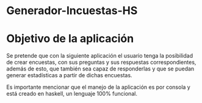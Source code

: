 # Generador-Incuestas-HS

# Objetivo de la aplicación
Se pretende que con la siguiente aplicación el usuario tenga la posibilidad de crear encuestas, con sus preguntas y sus respuestas correspondientes, además de esto, que también sea capaz de responderlas y que se puedan generar estadísticas a partir de dichas encuestas.

Es importante mencionar que el manejo de la aplicación es por consola y está creado en haskell, un lenguaje 100% funcional.
